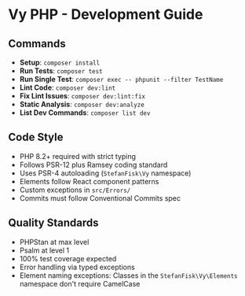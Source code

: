 # Vy PHP - Development Guide

## Commands
- **Setup**: `composer install`
- **Run Tests**: `composer test`
- **Run Single Test**: `composer exec -- phpunit --filter TestName`
- **Lint Code**: `composer dev:lint`
- **Fix Lint Issues**: `composer dev:lint:fix`
- **Static Analysis**: `composer dev:analyze`
- **List Dev Commands**: `composer list dev`

## Code Style
- PHP 8.2+ required with strict typing
- Follows PSR-12 plus Ramsey coding standard
- Uses PSR-4 autoloading (`StefanFisk\Vy` namespace)
- Elements follow React component patterns
- Custom exceptions in `src/Errors/`
- Commits must follow Conventional Commits spec

## Quality Standards
- PHPStan at max level
- Psalm at level 1
- 100% test coverage expected
- Error handling via typed exceptions
- Element naming exceptions: Classes in the `StefanFisk\Vy\Elements` namespace don't require CamelCase
